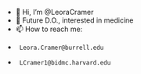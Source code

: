 - 👋 Hi, I’m @LeoraCramer
- 👀 Future D.O., interested in medicine
- 📫 How to reach me:
-      Leora.Cramer@burrell.edu
-      LCramer1@bidmc.harvard.edu

<!---
LeoraCramer/LeoraCramer is a ✨ special ✨ repository because its `README.md` (this file) appears on your GitHub profile.
You can click the Preview link to take a look at your changes.
--->
